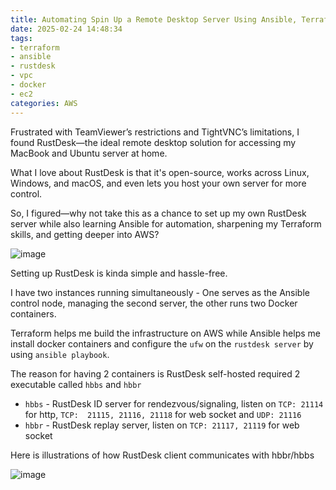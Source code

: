 ```yaml
---
title: Automating Spin Up a Remote Desktop Server Using Ansible, Terraform, and RustDesk
date: 2025-02-24 14:48:34
tags:
- terraform
- ansible
- rustdesk
- vpc
- docker
- ec2
categories: AWS
---
```


Frustrated with TeamViewer’s restrictions and TightVNC’s limitations, I found RustDesk—the ideal remote desktop solution for accessing my MacBook and Ubuntu server at home.

What I love about RustDesk is that it's open-source, works across Linux, Windows, and macOS, and even lets you host your own server for more control.

So, I figured—why not take this as a chance to set up my own RustDesk server while also learning Ansible for automation, sharpening my Terraform skills, and getting deeper into AWS?

![image](https://s3.us-east-1.amazonaws.com/blog.khoah.net/media/remote-desktop/flow.png)

Setting up RustDesk is kinda simple and hassle-free.

I have two instances running simultaneously - One serves as the Ansible control node, managing the second server, the other runs two Docker containers.

Terraform helps me build the infrastructure on AWS while Ansible helps me install docker containers and configure the `ufw` on the `rustdesk server` by using `ansible playbook`.

The reason for having 2 containers is RustDesk self-hosted required 2 executable called `hbbs` and `hbbr`

- `hbbs` - RustDesk ID server for rendezvous/signaling, listen on `TCP: 21114` for http, `TCP:  21115, 21116, 21118` for web socket and `UDP: 21116`
- `hbbr` - RustDesk replay server, listen on `TCP: 21117, 21119` for web socket

Here is illustrations of how RustDesk client communicates with hbbr/hbbs

![image](https://s3.us-east-1.amazonaws.com/blog.khoah.net/media/remote-desktop/hbbs-hbbr.png)




